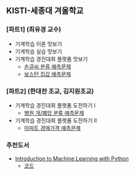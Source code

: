 ## KISTI-세종대 겨울학교
### [파트1] (최유경 교수)
- 기계학습 이론 맛보기
- 기계학습 실습 맛보기
- 기계학습 경진대회 플랫폼 맛보기 
  - [손글씨 분류 예측문제](https://www.kaggle.com/c/kisti-sejong-winterschool-p1)
  - [보스턴 집값 예측문제](https://www.kaggle.com/c/kisti-sejong-winterschool-p2)  
### [파트2]  (한대찬 조교, 김지원조교)
- 기계학습 경진대회 플랫폼 도전하기 I 
  - [병원 개/폐업 분류 예측문제](https://www.kaggle.com/c/kisti-sejong-winterschool-p3)
- 기계학습 경진대회 플랫폼 도전하기 II
  - [아파트 경매가격 예측문제](https://www.kaggle.com/c/kisti-sejong-winterschool-p4)
### 추천도서
- [Introduction to Machine Learning with Python](https://github.com/dlsucomet/MLResources/blob/master/books/%5BML%5D%20Introduction%20to%20Machine%20Learning%20with%20Python%20(2017).pdf)
  - [코드](https://github.com/amueller/introduction_to_ml_with_python) 
